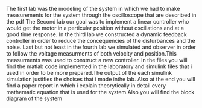 The first lab was the modeling of the system in which we had to make measurements for the system through the oscilloscope that are described in the pdf
The Second lab our goal was to implement a linear controller who would get the motor in a perticular position without oscillations and at a good time response.
In the third lab we constructed a dynamic feedback controller in order to reduce the concequencies of the disturbances and the noise.
Last but not least in the fourth lab we simulated and observer in order to follow the voltage measurments of both velocity and position.This measurments was used to construct a new controller.
In the files you will find the matlab code implemented in the laboratory and simulink files that i used in order to be more prepared.The output of the each simulink simulation justifies the choises that i made inthe lab.
Also at the end you will find a paper report in which i explain theorytically in detail every mathematic equation that is used for the system.Also you will find the block diagram of the system

